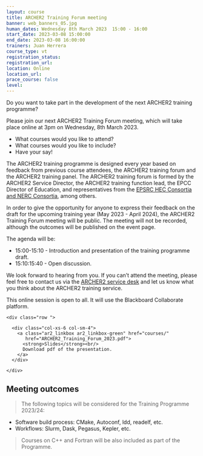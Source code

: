 ```yaml
---
layout: course
title: ARCHER2 Training Forum meeting
banner: web_banners_05.jpg
human_dates: Wednesday 8th March 2023  15:00 - 16:00 
start_date: 2023-03-08 15:00:00
end_date: 2023-03-08 16:00:00
trainers: Juan Herrera
course_type: vt
registration_status:
registration_url:
location: Online
location_url:
prace_course: false
level: 
---
```



Do you want to take part in the development of the next ARCHER2 training programme? 

Please join our next ARCHER2 Training Forum meeting, which will take place online at 3pm on Wednesday, 8th March 2023. 

- What courses would you like to attend? 
- What courses would you like to include? 
- Have your say!

The ARCHER2 training programme is designed every year based on feedback from previous course attendees, the ARCHER2 training forum and the ARCHER2 training panel. The ARCHER2 training forum is formed by the ARCHER2 Service Director, the ARCHER2 training function lead, the EPCC Director of Education, and representatives from the [EPSRC HEC Consortia and NERC Consortia](https://www.archer2.ac.uk/research/consortia/), among others.

In order to give the opportunity for anyone to express their feedback on the draft for the upcoming training year (May 2023 - April 2024), the ARCHER2 Training Forum meeting will be public. The meeting will not be recorded, although the outcomes will be published on the event page.

The agenda will be:
* 15:00-15:10 - Introduction and presentation of the training programme draft.
* 15:10:15:40 - Open discussion.

We look forward to hearing from you. If you can’t attend the meeting, please feel free to contact us via the [ARCHER2 service desk](https://www.archer2.ac.uk/support-access/servicedesk.html) and let us know what you think about the ARCHER2 training service.


This online session is open to all. It will use the Blackboard Collaborate platform.

<!--

<section id="service">

  <div class="row ">	

      <div class="col-xs-6 col-sm-4">
        <a class="ar2_linkbox ar2_linkbox-teal" 
          href="https://eu.bbcollab.com/guest/1f7a06939ee3496ebce42a931d1066c6">
          <strong>Join Session</strong><br/>
          Join this online session in your browser
        </a>
      </div>

      <div class="col-xs-6 col-sm-4">
        <a class="ar2_linkbox ar2_linkbox-green" href="courses/"
           href="myevents.ics">
          <strong>Add to Calendar</strong><br/>
          Download ICS file to add this event to your calendar complete with join link
        </a>
      </div>

											
    </div>

-->


<!--
<h2><a name="video">Video</a></h2>

<div>

<iframe title="Video"  width="560" height="315" src="https://www.youtube.com/embed/XXXXXXXXXXX" frameborder="0" allow="accelerometer; autoplay; encrypted-media; gyroscope; picture-in-picture" allowfullscreen></iframe>

</div>

-->



<section id="service">

    <div class="row ">	


<!--
      <div class="col-xs-6 col-sm-4">
        <a class="ar2_linkbox ar2_linkbox-teal" href="  ">
          <strong>Transcript</strong><br/>
          Download a transcript of the video audio
        </a>
      </div>

-->

      <div class="col-xs-6 col-sm-4">
        <a class="ar2_linkbox ar2_linkbox-green" href="courses/"
           href="ARCHER2_Training_Forum_2023.pdf">
          <strong>Slides</strong><br/>
          Download pdf of the presentation.
        </a>
      </div>
										
    </div>

</section>



## Meeting outcomes
> The following topics will be considered for the Training Programme 2023/24:
  - Software build process: CMake, Autoconf, ldd, readelf, etc.
  - Workflows: Slurm, Dask, Pegasus, Kepler, etc.
  
> Courses on C++ and Fortran will be also included as part of the Programme.
